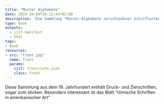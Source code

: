 ```yaml
---
title: "Muster Alphabete"
date: 2020-10-09T16:13:43+02:00
description: 'Die Sammlung "Muster-Alphabete verschiedener Schriftarten in den neuesten Formen" erschien ca. 1885 bei R. Bauer, Leipzig. <a class="worldcat" href="http://www.worldcat.org/oclc/67320154">&nbsp;</a>'
type: book
outputs:
  - iiif-manifest
  - html
tags:
- Book
resources:
- src: "front.jpg"
  name: front
  params:
    iiif: front/info.json
    class: front
---
```

Diese Sammlung aus dem 19. Jahrhundert enthält Druck- und Zierschriften, sogar zum sticken. Besonders interessant ist das Blatt "römische Schriften in amerikanischer Art"
